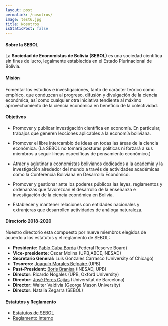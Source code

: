 ```yaml
---
layout: post
permalink: /nosotros/
image: test6.jpg
title: Nosotros
isStaticPost: false
---
```

#### Sobre la SEBOL
La __Sociedad de Economistas de Bolivia (SEBOL)__ es una sociedad científica sin fines de lucro, legalmente establecida en el Estado Plurinacional de Bolivia.

#### Misión
Fomentar los estudios e investigaciones, tanto de carácter teórico como empírico, que conduzcan al progreso, difusión y divulgación de la ciencia económica, así como cualquier otra iniciativa tendiente al máximo aprovechamiento de la ciencia económica en beneficio de la colectividad.

#### Objetivos

* Promover y publicar investigación científica en economía. En particular, trabajos que generen lecciones aplicables a la economía boliviana.

* Promover el libre intercambio de ideas en todas las áreas de la ciencia económica. (La SEBOL no tomará posturas políticas ni forzará a sus miembros a seguir líneas especificas de pensamiento económico.)

* Atraer y aglutinar a economistas bolivianos dedicados a la academia y la investigación alrededor del mundo a través de actividades académicas como la Conferencia Boliviana en Desarrollo Económico.

* Promover y gestionar ante los poderes públicos las leyes, reglamentos y ordenanzas que favorezcan el desarrollo de la enseñanza e investigación de la ciencia económica en Bolivia.

* Establecer y mantener relaciones con entidades nacionales y extranjeras que desarrollen actividades de análoga naturaleza.

#### Directorio 2018-2020

Nuestro directorio esta compuesto por nueve miembros elegidos de acuerdo a los estatutos y el reglamento de SEBOL:

* **Presidente:** <a href="http://www.pcubaborda.net" target="_blank">Pablo Cuba Borda</a> (Federal Reserve Board)
* **Vice-presidente:** Oscar Molina (UPB,ABCE,INESAD)
* **Secretario General:** Luis Gonzales Carrasco (University of Chicago)
* **Tesorero:** <a href="http://jsmoralesb.wixsite.com/personal" target="_blank"> Joaquín  Morales  Belpaire
</a> (UPB)
* **Past-President:** <a href="http://www.boris-branisa.net" target="_blank">Boris Branisa</a> (INESAD, UPB)
* **Director:** Ricardo Nogales (UPB, Oxford University)
* **Director:** <a href="https://joseperescajias.com" target="_blank">José Peres Cajías</a> (Universitat de Barcelona)
* **Director:** Walter Valdivia (George Mason University)
* **Director:** Natalia Zegarra (SEBOL)

#### Estatutos y Reglamento

* <a href="/assets/SEBOL_Estatutos.pdf" target="_blank">Estatutos de SEBOL</a>
* <a href="/assets/SEBOL_Reglamento Interno.pdf" target="_blank">Reglamento Interno</a>

